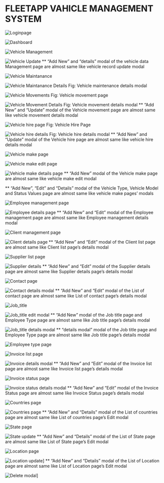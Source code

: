 # FLEETAPP VAHICLE MANAGEMENT SYSTEM
![Loginpage](/Readme%20Photos/Loginpage.jpg)


![Dashboard](/Readme%20Photos/Dashboard.jpg)


![Vehicle Management](/Readme%20Photos/Vehicale_data.jpg)


![Vehicle Update](/Readme%20Photos/Vehicle_record_update.jpg)
** “Add New” and “details” modal of the vehicle data Management page are almost same like vehicle record update modal

![Vehicle Maintanance](/Readme%20Photos/Maintanance.jpg)


![Vehicle Maintanance Details](/Readme%20Photos/Vehicle_maintanance_details.png)
Fig: Vehicle maintenance details modal

![Vehicle Movements](/Readme%20Photos/Vahicle_movements.jpg)
Fig: Vehicle movement page

![Vehicle Movement Details](/Readme%20Photos/Vehicle_movement_details.jpg)
Fig: Vehicle movement details modal
** “Add New” and “Update” modal of the Vehicle movement page are almost same like vehicle movement details modal

![Vehicle hire page](/Readme%20Photos/Vehicle_hire.jpg)
Fig: Vehicle Hire Page

![Vehicle hire details](/Readme%20Photos/Vehicle_hire_details.jpg)
Fig: Vehicle hire details modal
** “Add New” and “Update” modal of the Vehicle hire page are almost same like vehicle hire details modal

![Vehicle make page](/Readme%20Photos/Vehicle_Make.jpg)

![Vehicle make edit page](/Readme%20Photos/Vehicle_Make_edit.jpg)

![Vehicle make details page](/Readme%20Photos/Vehicle_make_details.jpg)
** “Add New” modal of the Vehicle make page are almost same like vehicle make edit modal

** “Add New”, “Edit” and “Details” modal of the Vehicle Type, Vehicle Model and Status Values page are almost same like vehicle make pages’ modals

![Employee management page](/Readme%20Photos/Employee_Management.jpg)

![Employee details page](/Readme%20Photos/Employee_details.jpg)
** “Add New” and “Edit” modal of the Employee management page are almost same like Employee management details modal

![Client management page](/Readme%20Photos/Client_list.jpg)

![Client details page](/Readme%20Photos/Client_details.png)
** “Add New” and “Edit” modal of the Client list page are almost same like Client list page’s details modal

![Supplier list page](/Readme%20Photos/Supplier_list.png)

![Supplier details](/Readme%20Photos/Supplier_details.jpg)
** “Add New” and “Edit” modal of the Supplier details page are almost same like Supplier details page’s details modal

![Contact page](/Readme%20Photos/List_of_contact.jpg)

![Contact  details modal](/Readme%20Photos/List_of_contact_details.jpg)
** “Add New” and “Edit” modal of the List of contact page are almost same like List of contact page’s details modal

![Job_title](/Readme%20Photos/job_title_page.jpg)

![Job_title edit modal](/Readme%20Photos/job_title_edit.jpg)
** “Add New” modal of the Job title page and Employee Type page are almost same like Job title page’s details modal

![Job_title details modal](/Readme%20Photos/job_title_details.jpg)
** “details modal” modal of the Job title page and Employee Type page are almost same like Job title page’s details modal

![Employee type page](/Readme%20Photos/List%20of%20Employee%20Type.jpg)

![Invoice list page](/Readme%20Photos/Invoice_list.jpg)

![Invoice details modal](/Readme%20Photos/invoice_details.png)
** “Add New” and “Edit” modal of the Invoice list page are almost same like Invoice list page’s details modal

![Invoice status page](/Readme%20Photos/Invoice_Status.jpg)

![Invoice status details modal](/Readme%20Photos/Invoice_status_details.png)
** “Add New” and “Edit” modal of the Invoice Status page are almost same like Invoice Status page’s details modal

![Countries page](/Readme%20Photos/List_of_countries.jpg)

![Countries page](/Readme%20Photos/Country_Edit.png)
** “Add New” and “Details” modal of the List of countries page are almost same like List of countries page’s Edit modal

![State page](/Readme%20Photos/List_of_states.jpg)

![State update](/Readme%20Photos/State_update.jpg)
** “Add New” and “Details” modal of the List of State page are almost same like List of State page’s Edit modal

![Location page](/Readme%20Photos/List_of_Location.jpg)

![Location update](/Readme%20Photos/Location_update.jpg)]
** “Add New” and “Details” modal of the List of Location page are almost same like List of Location page’s Edit modal

![Delete modal](/Readme%20Photos/deletemodal.png)]
